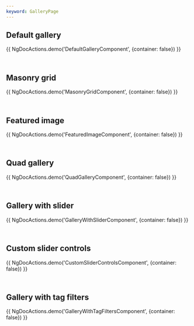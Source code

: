 ```yaml
---
keyword: GalleryPage
---
```


## Default gallery

{{ NgDocActions.demo('DefaultGalleryComponent', {container: false}) }}

```angular-html file="./default-gallery/default-gallery.component.html" group="DefaultGalleryComponent" name="html"

```

```angular-ts file="./default-gallery/default-gallery.component.ts" group="DefaultGalleryComponent" name="typescript"

```

## Masonry grid

{{ NgDocActions.demo('MasonryGridComponent', {container: false}) }}

```angular-html file="./masonry-grid/masonry-grid.component.html" group="MasonryGridComponent" name="html"

```

```angular-ts file="./masonry-grid/masonry-grid.component.ts" group="MasonryGridComponent" name="typescript"

```

## Featured image

{{ NgDocActions.demo('FeaturedImageComponent', {container: false}) }}

```angular-html file="./featured-image/featured-image.component.html" group="FeaturedImageComponent" name="html"

```

```angular-ts file="./featured-image/featured-image.component.ts" group="FeaturedImageComponent" name="typescript"

```

## Quad gallery

{{ NgDocActions.demo('QuadGalleryComponent', {container: false}) }}

```angular-html file="./quad-gallery/quad-gallery.component.html" group="QuadGalleryComponent" name="html"

```

```angular-ts file="./quad-gallery/quad-gallery.component.ts" group="QuadGalleryComponent" name="typescript"

```

## Gallery with slider

{{ NgDocActions.demo('GalleryWithSliderComponent', {container: false}) }}

```angular-html file="./gallery-with-slider/gallery-with-slider.component.html" group="GalleryWithSliderComponent" name="html"

```

```angular-ts file="./gallery-with-slider/gallery-with-slider.component.ts" group="GalleryWithSliderComponent" name="typescript"

```

## Custom slider controls

{{ NgDocActions.demo('CustomSliderControlsComponent', {container: false}) }}

```angular-html file="./custom-slider-controls/custom-slider-controls.component.html" group="CustomSliderControlsComponent" name="html"

```

```angular-ts file="./custom-slider-controls/custom-slider-controls.component.ts" group="CustomSliderControlsComponent" name="typescript"

```

## Gallery with tag filters

{{ NgDocActions.demo('GalleryWithTagFiltersComponent', {container: false}) }}

```angular-html file="./gallery-with-tag-filters/gallery-with-tag-filters.component.html" group="GalleryWithTagFiltersComponent" name="html"

```

```angular-ts file="./gallery-with-tag-filters/gallery-with-tag-filters.component.ts" group="GalleryWithTagFiltersComponent" name="typescript"

```
